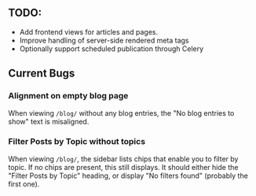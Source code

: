 ## TODO:
- Add frontend views for articles and pages.
- Improve handling of server-side rendered meta tags
- Optionally support scheduled publication through Celery

## Current Bugs
### Alignment on empty blog page
When viewing `/blog/` without any blog entries, the "No blog entries to show" text is misaligned.

### Filter Posts by Topic without topics
When viewing `/blog/`, the sidebar lists chips that enable you to filter by topic. If no chips are
present, this still displays. It should either hide the "Filter Posts by Topic" heading, or display
"No filters found" (probably the first one).
